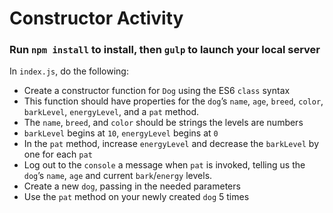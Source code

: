 # Constructor Activity
### Run `npm install` to install, then `gulp` to launch your local server
In `index.js`, do the following:
* Create a constructor function for `Dog` using the ES6 `class` syntax
* This function should have properties for the `dog`’s `name`, `age`, `breed`, `color`, `barkLevel`, `energyLevel`, and a `pat` method.​
* The `name`, `breed`, and `color` should be strings the levels are numbers​
* `barkLevel` begins at `10`, `energyLevel` begins at `0`
* In the `pat` method, increase `energyLevel` and decrease the `barkLevel` by one for each `pat​`
* Log out to the `console` a message when `pat` is invoked, telling us the `dog`’s `name`, `age` and current `bark`/`energy` levels.
* Create a new `dog`, passing in the needed parameters
* Use the `pat` method on your newly created `dog` 5 times